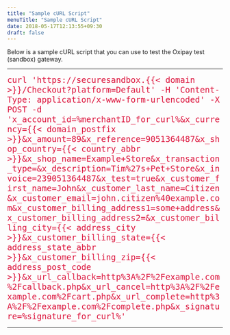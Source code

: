 ```yaml
---
title: "Sample cURL Script"
menuTitle: "Sample cURL Script"
date: 2018-05-17T12:13:55+09:30
draft: false
---
```



Below is a sample cURL script that you can use to test the Oxipay test (sandbox) gateway.

<hr>
<div style="font-family: monospace; font-size:1.2rem; color: #DC143C; word-wrap: break-word !important;">
curl 'https://securesandbox.{{< domain >}}/Checkout?platform=Default'  -H 'Content-Type: application/x-www-form-urlencoded' -X POST -d 'x_account_id=%merchantID_for_curl%&x_currency={{< domain_postfix >}}&x_amount=89&x_reference=9051364487&x_shop_country={{< country_abbr >}}&x_shop_name=Example+Store&x_transaction_type=&x_description=Tim%27s+Pet+Store&x_invoice=239051364487&x_test=true&x_customer_first_name=John&x_customer_last_name=Citizen&x_customer_email=john.citizen%40example.com&x_customer_billing_address1=some+address&x_customer_billing_address2=&x_customer_billing_city={{< address_city >}}&x_customer_billing_state={{< address_state_abbr >}}&x_customer_billing_zip={{< address_post_code >}}&x_url_callback=http%3A%2F%2Fexample.com%2Fcallback.php&x_url_cancel=http%3A%2F%2Fexample.com%2Fcart.php&x_url_complete=http%3A%2F%2Fexample.com%2Fcomplete.php&x_signature=%signature_for_curl%'
</div>
<hr>
